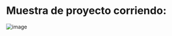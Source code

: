 <h1>Muestra de proyecto corriendo:</h1>

![image](https://github.com/EstefaniSoto/Tarea_1_Modulo_2/assets/107286035/88e94163-0567-445c-9fb8-3ad7c4ffea6b)
